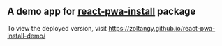 ## A demo app for [react-pwa-install](https://github.com/zoltangy/react-pwa-install) package

To view the deployed version, visit https://zoltangy.github.io/react-pwa-install-demo/
